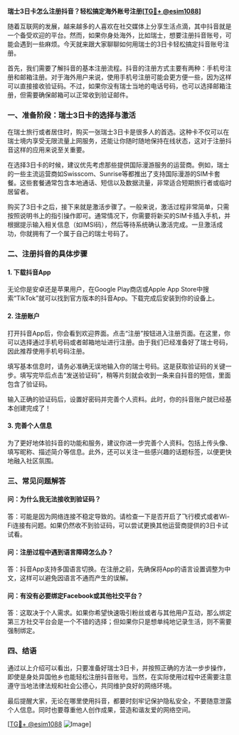 **瑞士3日卡怎么注册抖音？轻松搞定海外账号注册[[TG💪+ @esim1088](https://t.me/s/esim1088)]**

随着互联网的发展，越来越多的人喜欢在社交媒体上分享生活点滴，其中抖音就是一个备受欢迎的平台。然而，如果你身处海外，比如瑞士，想要注册抖音账号，可能会遇到一些麻烦。今天就来跟大家聊聊如何用瑞士的3日卡轻松搞定抖音账号注册。

首先，我们需要了解抖音的基本注册流程。抖音的注册方式主要有两种：手机号注册和邮箱注册。对于海外用户来说，使用手机号注册可能会更方便一些，因为这样可以直接接收验证码。不过，如果你没有瑞士当地的电话号码，也可以选择邮箱注册，但需要确保邮箱可以正常收到验证邮件。

### **一、准备阶段：瑞士3日卡的选择与激活**

在瑞士旅行或者居住时，购买一张瑞士3日卡是很多人的首选。这种卡不仅可以在瑞士境内享受无限流量上网服务，还能让你随时随地保持在线状态，这对于注册抖音这样的应用来说至关重要。

在选择3日卡的时候，建议优先考虑那些提供国际漫游服务的运营商。例如，瑞士的一些主流运营商如Swisscom、Sunrise等都推出了支持国际漫游的SIM卡套餐。这些套餐通常包含本地通话、短信以及数据流量，非常适合短期旅行者或临时居留者。

购买了3日卡之后，接下来就是激活步骤了。一般来说，激活过程非常简单，只需按照说明书上的指引操作即可。通常情况下，你需要将新买的SIM卡插入手机，并根据提示输入相关信息（如IMSI码），然后等待系统确认激活完成。一旦激活成功，你就拥有了一个属于自己的瑞士号码了。

### **二、注册抖音的具体步骤**

#### **1. 下载抖音App**
无论你是安卓还是苹果用户，在Google Play商店或Apple App Store中搜索“TikTok”就可以找到官方版本的抖音App。下载完成后安装到你的设备上。

#### **2. 注册账户**
打开抖音App后，你会看到欢迎界面。点击“注册”按钮进入注册页面。在这里，你可以选择通过手机号码或者邮箱地址进行注册。由于我们已经准备好了瑞士号码，因此推荐使用手机号码注册。

填写基本信息时，请务必准确无误地输入你的瑞士号码。这是获取验证码的关键一步。填写完毕后点击“发送验证码”，稍等片刻就会收到一条来自抖音的短信，里面包含了验证码。

输入正确的验证码后，设置好密码并完善个人资料。此时，你的抖音账户就已经基本创建完成了！

#### **3. 完善个人信息**
为了更好地体验抖音的功能和服务，建议你进一步完善个人资料。包括上传头像、填写昵称、描述简介等信息。此外，还可以关注一些感兴趣的话题标签，以便更快地融入社区氛围。

### **三、常见问题解答**

#### **问：为什么我无法接收到验证码？**
答：可能是因为网络连接不稳定导致的。请检查一下是否开启了飞行模式或者Wi-Fi连接有问题。如果仍然收不到验证码，可以尝试更换其他运营商提供的3日卡试试看。

#### **问：注册过程中遇到语言障碍怎么办？**
答：抖音App支持多国语言切换。在注册之前，先确保将App的语言设置调整为中文，这样可以避免因语言不通而产生的误解。

#### **问：有没有必要绑定Facebook或其他社交平台？**
答：这取决于个人需求。如果你希望快速吸引粉丝或者与其他用户互动，那么绑定第三方社交平台会是一个不错的选择；但如果你只是想单纯地记录生活，则不需要强制绑定。

### **四、结语**

通过以上介绍可以看出，只要准备好瑞士3日卡，并按照正确的方法一步步操作，即使是身处异国他乡也能轻松注册抖音账号。当然，在实际使用过程中还需要注意遵守当地法律法规和社会公德心，共同维护良好的网络环境。

最后提醒大家，无论在哪里使用抖音，都要时刻牢记保护隐私安全，不要随意泄露个人信息。同时也要尊重他人创作成果，营造和谐友爱的网络空间。

[[TG💪+ @esim1088](https://t.me/s/esim1088) ![Image](https://i.postimg.cc/4NQfJmqS/Snipaste-2025-05-13-00-14-12.png)]